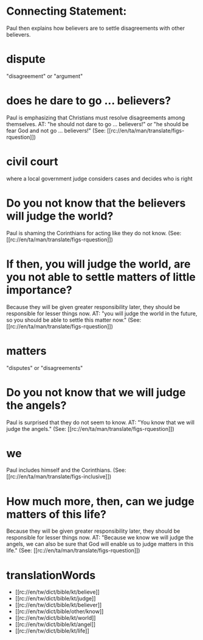 # Connecting Statement:

Paul then explains how believers are to settle disagreements with other believers.

# dispute

"disagreement" or "argument"

# does he dare to go ... believers?

Paul is emphasizing that Christians must resolve disagreements among themselves. AT: "he should not dare to go ... believers!" or "he should be fear God and not go ... believers!" (See: [[rc://en/ta/man/translate/figs-rquestion]])

# civil court

where a local government judge considers cases and decides who is right

# Do you not know that the believers will judge the world?

Paul is shaming the Corinthians for acting like they do not know. (See: [[rc://en/ta/man/translate/figs-rquestion]])

# If then, you will judge the world, are you not able to settle matters of little importance?

Because they will be given greater responsibility later, they should be responsible for lesser things now. AT: "you will judge the world in the future, so you should be able to settle this matter now." (See: [[rc://en/ta/man/translate/figs-rquestion]])

# matters

"disputes" or "disagreements"

# Do you not know that we will judge the angels?

Paul is surprised that they do not seem to know. AT: "You know that we will judge the angels." (See: [[rc://en/ta/man/translate/figs-rquestion]])

# we

Paul includes himself and the Corinthians. (See: [[rc://en/ta/man/translate/figs-inclusive]])

# How much more, then, can we judge matters of this life?

Because they will be given greater responsibility later, they should be responsible for lesser things now. AT: "Because we know we will judge the angels, we can also be sure that God will enable us to judge matters in this life." (See: [[rc://en/ta/man/translate/figs-rquestion]])

# translationWords

* [[rc://en/tw/dict/bible/kt/believe]]
* [[rc://en/tw/dict/bible/kt/judge]]
* [[rc://en/tw/dict/bible/kt/believer]]
* [[rc://en/tw/dict/bible/other/know]]
* [[rc://en/tw/dict/bible/kt/world]]
* [[rc://en/tw/dict/bible/kt/angel]]
* [[rc://en/tw/dict/bible/kt/life]]